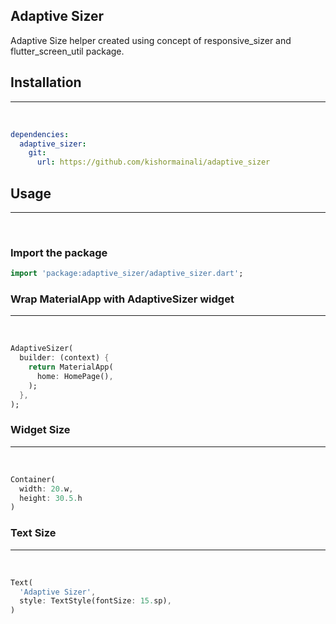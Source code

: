 
## Adaptive Sizer

Adaptive Size helper created using concept of responsive_sizer and flutter_screen_util package.

## Installation
<hr/>
<br/>

```yaml
dependencies:
  adaptive_sizer:
    git:
      url: https://github.com/kishormainali/adaptive_sizer
```


## Usage

<hr/>
<br/>

### Import the package

```dart
import 'package:adaptive_sizer/adaptive_sizer.dart';
```

### Wrap MaterialApp with AdaptiveSizer widget
<hr/>
<br/>

```dart
AdaptiveSizer( 
  builder: (context) {
    return MaterialApp(
      home: HomePage(),
    );
  },
);
```

### Widget Size
<hr/>
<br/>

```dart
Container(
  width: 20.w,   
  height: 30.5.h     
)
```


### Text Size
<hr/>
<br/>

```dart
Text(
  'Adaptive Sizer', 
  style: TextStyle(fontSize: 15.sp), 
)
```